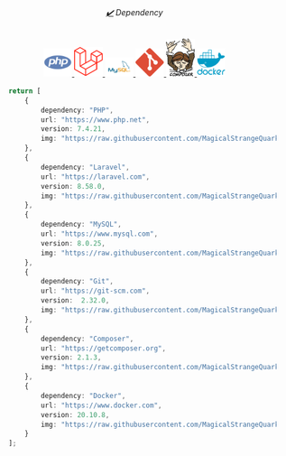 <h6 align="center"><a href="https://iconscout.com">✔️</a> Dependency</h6>

<p align="center">
    <a href="https://www.php.net">
        <img width="10%" src="https://raw.githubusercontent.com/MagicalStrangeQuark/MagicalStrangeQuark/master/assets/php.svg" alt="PHP Icon">
    </a>
    <a href="https://laravel.com">
        <img width="10%" src="https://raw.githubusercontent.com/MagicalStrangeQuark/MagicalStrangeQuark/master/assets/laravel.svg" alt="Laravel Icon">
    </a>
    <a href="https://www.mysql.com">
        <img width="10%" src="https://raw.githubusercontent.com/MagicalStrangeQuark/MagicalStrangeQuark/master/assets/mysql.svg" alt="MySQL Icon">
    </a>
    <a href="https://git-scm.com">
        <img width="10%" src="https://raw.githubusercontent.com/MagicalStrangeQuark/MagicalStrangeQuark/master/assets/git.svg" alt="Git Icon">
    </a>
    <a href="https://getcomposer.org">
        <img width="10%" src="https://raw.githubusercontent.com/MagicalStrangeQuark/MagicalStrangeQuark/master/assets/composer.svg" alt="Composer Icon">
    </a>
    <a href="https://www.docker.com">
        <img width="10%" src="https://raw.githubusercontent.com/MagicalStrangeQuark/MagicalStrangeQuark/master/assets/docker.svg" alt="Docker Icon">
    </a>
</p>

```typescript
    return [
        {
            dependency: "PHP",
            url: "https://www.php.net",
            version: 7.4.21,
            img: "https://raw.githubusercontent.com/MagicalStrangeQuark/MagicalStrangeQuark/master/assets/php.svg"
        },
        {
            dependency: "Laravel",
            url: "https://laravel.com",
            version: 8.58.0,
            img: "https://raw.githubusercontent.com/MagicalStrangeQuark/MagicalStrangeQuark/master/assets/laravel.svg"  
        },
        {
            dependency: "MySQL",
            url: "https://www.mysql.com",
            version: 8.0.25,
            img: "https://raw.githubusercontent.com/MagicalStrangeQuark/MagicalStrangeQuark/master/assets/mysql.svg"
        },
        {
            dependency: "Git",
            url: "https://git-scm.com",
            version:  2.32.0,
            img: "https://raw.githubusercontent.com/MagicalStrangeQuark/MagicalStrangeQuark/master/assets/git.svg"
        },
        {
            dependency: "Composer",
            url: "https://getcomposer.org",
            version: 2.1.3,
            img: "https://raw.githubusercontent.com/MagicalStrangeQuark/MagicalStrangeQuark/master/assets/composer.svg"
        },
        {
            dependency: "Docker",
            url: "https://www.docker.com",
            version: 20.10.8,
            img: "https://raw.githubusercontent.com/MagicalStrangeQuark/MagicalStrangeQuark/master/assets/docker.svg"  
        }
    ];
```